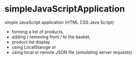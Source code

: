 # simpleJavaScriptApplication
simple JavaScript application  (HTML CSS Java Script) 

- forming a list of products, 
- adding / removing from / to the basket, 
- product list display 
- using LocalStaroge or  
- using local or remote JSON file (simulating server requests)
